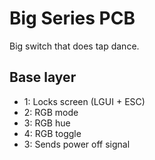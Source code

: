 # Big Series PCB

Big switch that does tap dance.


## Base layer

* 1: Locks screen (LGUI + ESC)
* 2: RGB mode
* 3: RGB hue
* 4: RGB toggle
* 3: Sends power off signal
